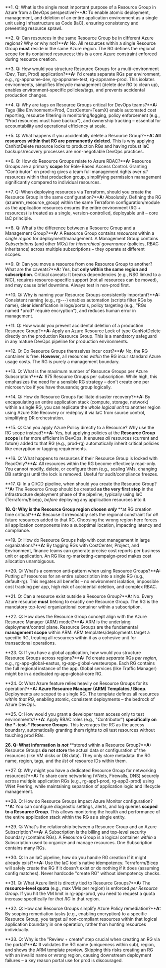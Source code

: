 **1\. Q: What is the single most important purpose of a Resource Group in Azure from a DevOps perspective?****A:** To enable atomic deployment, management, and deletion of an entire application environment as a single unit using Infrastructure as Code (IaC), ensuring consistency and preventing resource sprawl.

**2\. Q: Can resources in the same Resource Group be in different Azure regions? Why or why not?****A:** No. All resources within a single Resource Group **must** reside in the same Azure region. The RG defines the regional scope for its contained resources; this is a core Azure constraint enforced during resource creation.

**3\. Q: How would you structure Resource Groups for a multi-environment (Dev, Test, Prod) application?****A:** I'd create separate RGs per environment, e.g., rg-appname-dev, rg-appname-test, rg-appname-prod. This isolates environments, simplifies lifecycle management (delete dev RG to clean up), enables environment-specific policies/tags, and prevents accidental production changes.

**4\. Q: Why are tags on Resource Groups critical for DevOps teams?****A:** Tags (like Environment=Prod, CostCenter=TeamX) enable automated cost reporting, resource filtering in monitoring/logging, policy enforcement (e.g., "Prod resources must have backup"), and ownership tracking – essential for accountability and operational efficiency at scale.

**5\. Q: What happens if you accidentally delete a Resource Group?****A:** **All resources within that RG are permanently deleted.** This is why applying CanNotDelete resource locks to production RGs and having robust IaC backups/recovery processes are non-negotiable DevOps practices.

**6\. Q: How do Resource Groups relate to Azure RBAC?****A:** Resource Groups are a primary **scope** for Role-Based Access Control. Granting "Contributor" on prod-rg gives a team full management rights over _all_ resources within that production group, simplifying permission management significantly compared to individual resources.

**7\. Q: When deploying resources via Terraform, should you create the Resource Group in the same configuration?****A:** Absolutely. Defining the RG (azurerm\_resource\_group) within the same Terraform configuration/module as the application resources ensures the entire environment (RG + resources) is treated as a single, version-controlled, deployable unit – core IaC principle.

**8\. Q: What's the difference between a Resource Group and a Management Group?****A:** A Resource Group contains _resources_ within a _single region_ for deployment/management. A Management Group contains _Subscriptions_ (and other MGs) for _hierarchical governance_ (policies, RBAC inheritance) across multiple subscriptions – they operate at different scopes.

**9\. Q: Can you move a resource from one Resource Group to another? What are the caveats?****A:** Yes, but **only within the same region and subscription**. Critical caveats: It breaks dependencies (e.g., NSG linked to a NIC), requires resource-specific support (not all resources can be moved), and may cause brief downtime. Always test in non-prod first.

**10\. Q: Why is naming your Resource Groups consistently important?****A:** Consistent naming (e.g., rg-\-\-) enables automation (scripts filter RGs by name), clear identification in logs/portals, policy targeting (e.g., "RGs named \*prod\* require encryption"), and reduces human error in management.

**11\. Q: How would you prevent accidental deletion of a production Resource Group?****A:** Apply an Azure Resource Lock of type CanNotDelete directly on the production Resource Group. This is a mandatory safeguard in any mature DevOps pipeline for production environments.

**12\. Q: Do Resource Groups themselves incur cost?****A:** No, the RG container is free. **However,** all resources _within_ the RG incur standard Azure usage costs. The RG is purely a management boundary.

**13\. Q: What is the maximum number of Resource Groups per Azure Subscription?****A:** 975 Resource Groups per subscription. While high, this emphasizes the need for a sensible RG strategy – don't create one per microservice if you have thousands; group logically.

**14\. Q: How do Resource Groups facilitate disaster recovery?****A:** By encapsulating an entire application stack (compute, storage, network) within a single RG, you can replicate the _whole logical unit_ to another region using Azure Site Recovery or redeploy it via IaC from source control, simplifying DR orchestration.

**15\. Q: Can you apply Azure Policy directly to a Resource? Why use the RG scope instead?****A:** Yes, but applying policies at the **Resource Group scope** is far more efficient in DevOps. It ensures _all_ resources (current and future) added to that RG (e.g., prod-rg) automatically inherit critical policies like encryption or tagging requirements.

**16\. Q: What happens to resources if their Resource Group is locked with ReadOnly?****A:** All resources within the RG become effectively read-only. You cannot modify, delete, or configure them (e.g., scaling VMs, changing DB settings) until the lock is removed. Useful for audit/compliance freezes.

**17\. Q: In a CI/CD pipeline, when should you create the Resource Group?****A:** The Resource Group should be created **as the very first step** in the infrastructure deployment phase of the pipeline, typically using IaC (Terraform/Bicep), _before_ deploying any application resources into it.

**18\. Q: Why is the Resource Group region chosen** _**only**_ **at RG creation time critical?****A:** Because it irrevocably sets the regional constraint for _all_ future resources added to that RG. Choosing the wrong region here forces all application components into a suboptimal location, impacting latency and compliance.

**19\. Q: How do Resource Groups help with cost management in large organizations?****A:** By tagging RGs with CostCenter, Project, and Environment, finance teams can generate precise cost reports per business unit or application. An RG like rg-marketing-campaign-prod makes cost allocation unambiguous.

**20\. Q: What's a common anti-pattern when using Resource Groups?****A:** Putting _all_ resources for an entire subscription into a single RG (e.g., default-rg). This negates all benefits – no environment isolation, impossible cost tracking per app, high risk of accidental deletion, and complex RBAC.

**21\. Q: Can a resource exist outside a Resource Group?****A:** No. Every Azure resource **must** belong to exactly one Resource Group. The RG is the mandatory top-level organizational container within a subscription.

**22\. Q: How does the Resource Group concept align with the Azure Resource Manager (ARM) model?****A:** ARM is the underlying deployment/control plane. Resource Groups are the fundamental **management scope** within ARM. ARM templates/deployments target a specific RG, treating all resources within it as a cohesive unit for transactional operations.

**23\. Q: If you have a global application, how would you structure Resource Groups across regions?****A:** I'd create _separate_ RGs _per region_, e.g., rg-app-global-eastus, rg-app-global-westeurope. Each RG contains the full regional instance of the app. Global services (like Traffic Manager) might be in a dedicated rg-app-global-core RG.

**24\. Q: What Azure feature relies heavily on Resource Groups for its operation?****A:** **Azure Resource Manager (ARM) Templates / Bicep.** Deployments are scoped to a single RG. The template defines all resources _within that RG_, enabling atomic, consistent deployments – the bedrock of Azure DevOps.

**25\. Q: How would you grant a developer team access only to test environments?****A:** Apply RBAC roles (e.g., "Contributor") **specifically on the \*-test-\* Resource Groups**. This leverages the RG as the access boundary, automatically granting them rights to _all_ test resources without touching prod RGs.

**26\. Q: What information is** _**not**_ **stored within a Resource Group?****A:** Resource Groups **do not store** the actual data or configuration of the resources (like VM disks or DB data). They only store metadata: the RG name, region, tags, and the _list_ of resource IDs within them.

**27\. Q: Why might you have a dedicated Resource Group for networking resources?****A:** To share core networking (VNets, Firewalls, DNS) securely across multiple application RGs (e.g., rg-app1-prod, rg-app2-prod) using VNet Peering, while maintaining separation of application logic and lifecycle management.

**28\. Q: How do Resource Groups impact Azure Monitor configuration?****A:** You can configure diagnostic settings, alerts, and log queries **scoped to a Resource Group**. This allows monitoring the health and performance of the entire application stack within the RG as a single entity.

**29\. Q: What's the relationship between a Resource Group and an Azure Subscription?****A:** A Subscription is the billing and top-level security boundary (contains RGs). A Resource Group is a logical container _within_ a Subscription used to organize and manage resources. One Subscription contains many RGs.

**30\. Q: In an IaC pipeline, how do you handle RG creation if it might already exist?****A:** Use the IaC tool's native idempotency. Terraform/Bicep will safely create the RG if it doesn't exist or do nothing if it does (assuming config matches). Never hardcode "create RG" without idempotency checks.

**31\. Q: What Azure limit is directly tied to Resource Groups?****A:** The **resource-level quota** (e.g., max VMs per region) is enforced _per Resource Group_. If you hit the VM limit in rg-app-prod, you need to request a quota increase specifically for _that RG_ in that region.

**32\. Q: How can Resource Groups simplify Azure Policy remediation?****A:** By scoping remediation tasks (e.g., enabling encryption) to a specific Resource Group, you target _all_ non-compliant resources within that logical application boundary in one operation, rather than hunting resources individually.

**33\. Q: Why is the "Review + create" step crucial when creating an RG via the portal?****A:** It validates the RG name (uniqueness within sub), region, and shows the ARM template preview. Skipping this risks creating an RG with an invalid name or wrong region, causing downstream deployment failures – a key reason portal use for prod is discouraged.
